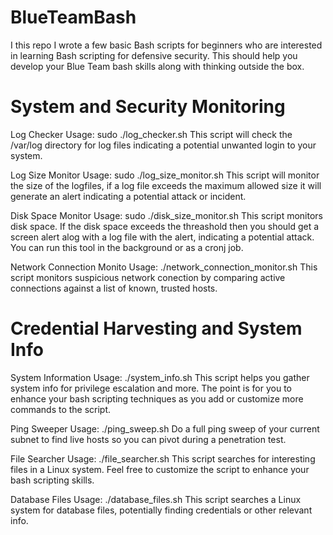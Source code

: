 # BlueTeamBash
I this repo I wrote a few basic Bash scripts for beginners who are interested in learning Bash scripting for defensive security. This should help you develop your Blue Team bash skills along with thinking outside the box.

# System and Security Monitoring

Log Checker
Usage: sudo ./log_checker.sh
This script will check the /var/log directory for log files indicating a potential unwanted login to your system.

Log Size Monitor
Usage: sudo ./log_size_monitor.sh
This script will monitor the size of the logfiles, if a log file exceeds the maximum allowed size it will generate an alert indicating a potential attack or incident.

Disk Space Monitor
Usage: sudo ./disk_size_monitor.sh
This script monitors disk space. If the disk space exceeds the threashold then you should get a screen alert alog with a log file with the alert, indicating a potential attack. You can run this tool in the background or as a cronj job.

Network Connection Monito
Usage: ./network_connection_monitor.sh
This script monitors suspicious network conection by comparing active connections against a list of known, trusted hosts.

# Credential Harvesting and System Info

System Information
Usage: ./system_info.sh
This script helps you gather system info for privilege escalation and more. The point is for you to enhance your bash scripting techniques as you add or customize more commands to the script.

Ping Sweeper
Usage: ./ping_sweep.sh
Do a full ping sweep of your current subnet to find live hosts so you can pivot during a penetration test.

File Searcher
Usage: ./file_searcher.sh
This script searches for interesting files in a Linux system. Feel free to customize the script to enhance your bash scripting skills.

Database Files
Usage: ./database_files.sh
This script searches a Linux system for database files, potentially finding credentials or other relevant info.
